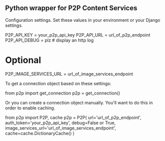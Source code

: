 Python wrapper for P2P Content Services
------------------

Configuration settings. Set these values in your environment or your Django settings.

  P2P_API_KEY = your_p2p_api_key
  P2P_API_URL = url_of_p2p_endpoint
  P2P_API_DEBUG = plz  # display an http log

  # Optional
  P2P_IMAGE_SERVICES_URL = url_of_image_services_endpoint
  
To get a connection object based on these settings:

  from p2p import get_connection
  p2p = get_connection()

Or you can create a connection object manually. You'll want to do this in order to enable caching.

  from p2p import P2P, cache
  p2p = P2P(
      url='url_of_p2p_endpoint',
      auth_token='your_p2p_api_key',
      debug=False or True,
      image_services_url='url_of_image_services_endpoint',
      cache=cache.DictionaryCache()
  )

